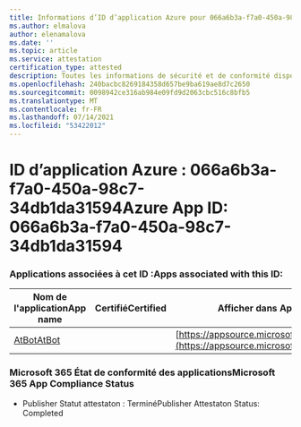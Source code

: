 ```yaml
---
title: Informations d’ID d’application Azure pour 066a6b3a-f7a0-450a-98c7-34db1da31594
ms.author: elmalova
author: elenamalova
ms.date: ''
ms.topic: article
ms.service: attestation
certification_type: attested
description: Toutes les informations de sécurité et de conformité disponibles pour 066a6b3a-f7a0-450a-98c7-34db1da31594.
ms.openlocfilehash: 240bacbc8269184358d657be9ba619ae8d7c2650
ms.sourcegitcommit: 0098942ce316ab984e09fd9d2063cbc516c8bfb5
ms.translationtype: MT
ms.contentlocale: fr-FR
ms.lasthandoff: 07/14/2021
ms.locfileid: "53422012"
---
```

# <a name="azure-app-id-066a6b3a-f7a0-450a-98c7-34db1da31594"></a><span data-ttu-id="d95b4-103">ID d’application Azure : 066a6b3a-f7a0-450a-98c7-34db1da31594</span><span class="sxs-lookup"><span data-stu-id="d95b4-103">Azure App ID: 066a6b3a-f7a0-450a-98c7-34db1da31594</span></span>


### <a name="apps-associated-with-this-id"></a><span data-ttu-id="d95b4-104">Applications associées à cet ID :</span><span class="sxs-lookup"><span data-stu-id="d95b4-104">Apps associated with this ID:</span></span>
| <span data-ttu-id="d95b4-105">**Nom de l'application**</span><span class="sxs-lookup"><span data-stu-id="d95b4-105">**App name**</span></span> | <span data-ttu-id="d95b4-106">**Certifié**</span><span class="sxs-lookup"><span data-stu-id="d95b4-106">**Certified**</span></span> | <span data-ttu-id="d95b4-107">**Afficher dans AppSource**</span><span class="sxs-lookup"><span data-stu-id="d95b4-107">**View in AppSource**</span></span> |
|-|-|-|
| [<span data-ttu-id="d95b4-108">AtBot</span><span class="sxs-lookup"><span data-stu-id="d95b4-108">AtBot</span></span>](https://docs.microsoft.com/en-us/microsoft-365-app-certification/forward/WA104381219) |  | [https://appsource.microsoft.com/product/office/WA104381219](https://appsource.microsoft.com/product/office/WA104381219) |

### <a name="microsoft-365-app-compliance-status"></a><span data-ttu-id="d95b4-109">Microsoft 365 État de conformité des applications</span><span class="sxs-lookup"><span data-stu-id="d95b4-109">Microsoft 365 App Compliance Status</span></span>
- <span data-ttu-id="d95b4-110">Publisher Statut attestaton : Terminé</span><span class="sxs-lookup"><span data-stu-id="d95b4-110">Publisher Attestaton Status: Completed</span></span>
